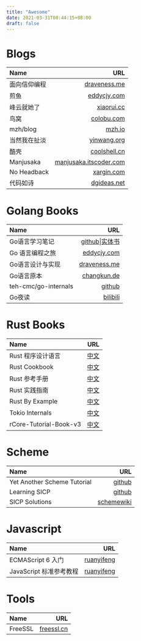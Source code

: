 ```yaml
---
title: "Awesome"
date: 2021-03-31T00:44:15+08:00
draft: false
---
```

# Blogs
|Name|URL|
|:---|---:|
|面向信仰编程|[draveness.me](https://draveness.me/)|
|煎鱼|[eddycjy.com](https://eddycjy.com/)|
|峰云就她了|[xiaorui.cc](http://xiaorui.cc/)|
|鸟窝|[colobu.com](https://colobu.com/)|
|mzh/blog|[mzh.io](https://mzh.io/)|
|当然我在扯淡|[yinwang.org](http://www.yinwang.org/)|
|酷壳|[coolshell.cn](https://coolshell.cn/)|
|Manjusaka|[manjusaka.itscoder.com](https://manjusaka.itscoder.com/)|
|No Headback|[xargin.com](https://xargin.com/)|
|代码如诗|[dgideas.net](https://dgideas.net/)|

# Golang Books
|Name|URL|
|:---|---:|
|Go语言学习笔记|[github](https://github.com/qyuhen/book)\|[实体书](https://item.jd.com/11944267.html)|
|Go 语言编程之旅|[eddycjy.com](https://golang2.eddycjy.com/)|
|Go语言设计与实现|[draveness.me](https://draveness.me/golang/)|
|Go语言原本|[changkun.de](https://changkun.de/golang)|
|teh-cmc/go-internals|[github](https://github.com/teh-cmc/go-internals)|
|Go夜读|[bilibili](https://space.bilibili.com/326749661/)|

# Rust Books
|Name|URL|
|:---|---:|
|Rust 程序设计语言|[中文](https://rust-lang.budshome.com/)|
|Rust Cookbook|[中文](https://rust-cookbook.budshome.com/)|
|Rust 参考手册|[中文](https://rust-reference.budshome.com/)|
|Rust 实践指南|[中文](https://rust-guide.budshome.com/)|
|Rust By Example|[中文](https://rust-by-example.budshome.com/)|
|Tokio Internals|[中文](https://tony612.github.io/tokio-internals/)|
|rCore-Tutorial-Book-v3|[中文](https://rcore-os.github.io/rCore-Tutorial-Book-v3/)|

# Scheme
|Name|URL|
|:---|---:|
|Yet Another Scheme Tutorial|[github](http://deathking.github.io/yast-cn/)|
|Learning SICP|[github](https://learningsicp.github.io/)|
|SICP Solutions|[schemewiki](http://community.schemewiki.org/?SICP-Solutions)|

# Javascript
|Name|URL|
|:---|---:|
|ECMAScript 6 入门|[ruanyifeng](http://es6.ruanyifeng.com/)|
|JavaScript 标准参考教程|[ruanyifeng](http://javascript.ruanyifeng.com/)|

# Tools
|Name|URL|
|:---|---:|
|FreeSSL|[freessl.cn](https://freessl.cn/)|


